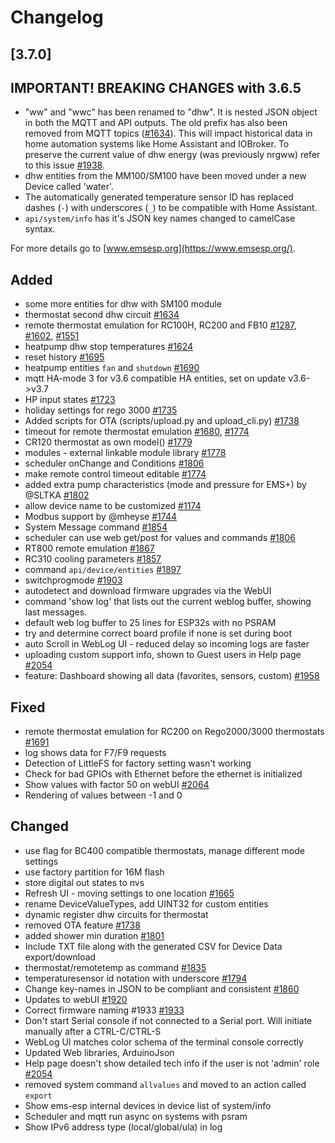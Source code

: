 # Changelog

## [3.7.0]

## **IMPORTANT! BREAKING CHANGES with 3.6.5**

- "ww" and "wwc" has been renamed to "dhw". It is nested JSON object in both the MQTT and API outputs. The old prefix has also been removed from MQTT topics ([#1634](https://github.com/emsesp/EMS-ESP32/issues/1634)). This will impact historical data in home automation systems like Home Assistant and IOBroker. To preserve the current value of dhw energy (was previously nrgww) refer to this issue [#1938](https://github.com/emsesp/EMS-ESP32/issues/1938).
- dhw entities from the MM100/SM100 have been moved under a new Device called 'water'.
- The automatically generated temperature sensor ID has replaced dashes (`-`) with underscores (`_`) to be compatible with Home Assistant.
- `api/system/info` has it's JSON key names changed to camelCase syntax.

For more details go to [www.emsesp.org](https://www.emsesp.org/).

## Added

- some more entities for dhw with SM100 module
- thermostat second dhw circuit [#1634](https://github.com/emsesp/EMS-ESP32/issues/1634)
- remote thermostat emulation for RC100H, RC200 and FB10 [#1287](https://github.com/emsesp/EMS-ESP32/discussions/1287), [#1602](https://github.com/emsesp/EMS-ESP32/discussions/1602), [#1551](https://github.com/emsesp/EMS-ESP32/discussions/1551)
- heatpump dhw stop temperatures [#1624](https://github.com/emsesp/EMS-ESP32/issues/1624)
- reset history [#1695](https://github.com/emsesp/EMS-ESP32/issues/1695)
- heatpump entities `fan` and `shutdown` [#1690](https://github.com/emsesp/EMS-ESP32/discussions/1690)
- mqtt HA-mode 3 for v3.6 compatible HA entities, set on update v3.6->v3.7
- HP input states [#1723](https://github.com/emsesp/EMS-ESP32/discussions/1723)
- holiday settings for rego 3000  [#1735](https://github.com/emsesp/EMS-ESP32/issues/1735)
- Added scripts for OTA (scripts/upload.py and upload_cli.py) [#1738](https://github.com/emsesp/EMS-ESP32/issues/1738)
- timeout for remote thermostat emulation [#1680](https://github.com/emsesp/EMS-ESP32/discussions/1680), [#1774](https://github.com/emsesp/EMS-ESP32/issues/1774)
- CR120 thermostat as own model() [#1779](https://github.com/emsesp/EMS-ESP32/discussions/1779)
- modules - external linkable module library [#1778](https://github.com/emsesp/EMS-ESP32/issues/1778)
- scheduler onChange and Conditions [#1806](https://github.com/emsesp/EMS-ESP32/issues/1806)
- make remote control timeout editable [#1774](https://github.com/emsesp/EMS-ESP32/issues/1774)
- added extra pump characteristics (mode and pressure for EMS+) by @SLTKA [#1802](https://github.com/emsesp/EMS-ESP32/pull/1802)
- allow device name to be customized [#1174](https://github.com/emsesp/EMS-ESP32/issues/1174)
- Modbus support by @mheyse [#1744](https://github.com/emsesp/EMS-ESP32/issues/1744)
- System Message command [#1854](https://github.com/emsesp/EMS-ESP32/issues/1854)
- scheduler can use web get/post for values and commands [#1806](https://github.com/emsesp/EMS-ESP32/issues/1806)
- RT800 remote emulation [#1867](https://github.com/emsesp/EMS-ESP32/issues/1867)
- RC310 cooling parameters [#1857](https://github.com/emsesp/EMS-ESP32/issues/1857)
- command `api/device/entities` [#1897](https://github.com/emsesp/EMS-ESP32/issues/1897)
- switchprogmode [#1903](https://github.com/emsesp/EMS-ESP32/discussions/1903)
- autodetect and download firmware upgrades via the WebUI
- command 'show log' that lists out the current weblog buffer, showing last messages.
- default web log buffer to 25 lines for ESP32s with no PSRAM
- try and determine correct board profile if none is set during boot
- auto Scroll in WebLog UI - reduced delay so incoming logs are faster
- uploading custom support info, shown to Guest users in Help page [#2054](https://github.com/emsesp/EMS-ESP32/issues/2054)
- feature: Dashboard showing all data (favorites, sensors, custom) [#1958](https://github.com/emsesp/EMS-ESP32/issues/1958)

## Fixed

- remote thermostat emulation for RC200 on Rego2000/3000 thermostats [#1691](https://github.com/emsesp/EMS-ESP32/discussions/1691)
- log shows data for F7/F9 requests
- Detection of LittleFS for factory setting wasn't working
- Check for bad GPIOs with Ethernet before the ethernet is initialized
- Show values with factor 50 on webUI [#2064](https://github.com/emsesp/EMS-ESP32/issues/2064)
- Rendering of values between -1 and 0

## Changed

- use flag for BC400 compatible thermostats, manage different mode settings
- use factory partition for 16M flash
- store digital out states to nvs
- Refresh UI - moving settings to one location [#1665](https://github.com/emsesp/EMS-ESP32/issues/1665)
- rename DeviceValueTypes, add UINT32 for custom entities
- dynamic register dhw circuits for thermostat
- removed OTA feature [#1738](https://github.com/emsesp/EMS-ESP32/issues/1738)
- added shower min duration [#1801](https://github.com/emsesp/EMS-ESP32/issues/1801)
- Include TXT file along with the generated CSV for Device Data export/download
- thermostat/remotetemp as command [#1835](https://github.com/emsesp/EMS-ESP32/discussions/1835)
- temperaturesensor id notation with underscore [#1794](https://github.com/emsesp/EMS-ESP32/discussions/1794)
- Change key-names in JSON to be compliant and consistent [#1860](https://github.com/emsesp/EMS-ESP32/issues/1860)
- Updates to webUI [#1920](https://github.com/emsesp/EMS-ESP32/issues/1920)
- Correct firmware naming #1933 [#1933](https://github.com/emsesp/EMS-ESP32/issues/1933)
- Don't start Serial console if not connected to a Serial port. Will initiate manually after a CTRL-C/CTRL-S  
- WebLog UI matches color schema of the terminal console correctly
- Updated Web libraries, ArduinoJson
- Help page doesn't show detailed tech info if the user is not 'admin' role [#2054](https://github.com/emsesp/EMS-ESP32/issues/2054)
- removed system command `allvalues` and moved to an action called `export`
- Show ems-esp internal devices in device list of system/info
- Scheduler and mqtt run async on systems with psram
- Show IPv6 address type (local/global/ula) in log
